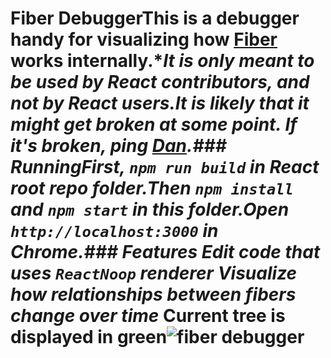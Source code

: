 # Fiber DebuggerThis is a debugger handy for visualizing how [Fiber](https://github.com/facebook/react/issues/6170) works internally.**It is only meant to be used by React contributors, and not by React users.**It is likely that it might get broken at some point. If it's broken, ping [Dan](https://twitter.com/dan_abramov).### RunningFirst, `npm run build` in React root repo folder.Then `npm install` and `npm start` in this folder.Open `http://localhost:3000` in Chrome.### Features* Edit code that uses `ReactNoop` renderer* Visualize how relationships between fibers change over time* Current tree is displayed in green![fiber debugger](https://d17oy1vhnax1f7.cloudfront.net/items/3R2W1H2M3a0h3p1l133r/Screen%20Recording%202016-10-21%20at%2020.41.gif?v=e4323e51)